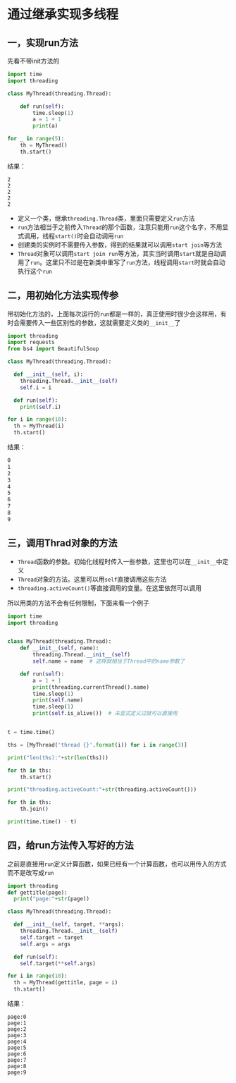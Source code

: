 # 通过继承实现多线程



## 一，实现run方法

先看不带init方法的

```python
import time
import threading

class MyThread(threading.Thread):

    def run(self):
        time.sleep(1)
        a = 1 + 1
        print(a)

for _ in range(5):
    th = MyThread()
    th.start()
```

结果：

```
2
2
2
2
2
```



- 定义一个类，继承`threading.Thread`类，里面只需要定义`run`方法
- `run`方法相当于之前传入`Thread`的那个函数，注意只能用`run`这个名字，不用显式调用，线程`start()`时会自动调用`run`
- 创建类的实例时不需要传入参数，得到的结果就可以调用`start join`等方法
- `Thread`对象可以调用`start join run`等方法，其实当时调用`start`就是自动调用了`run`。这里只不过是在新类中重写了`run`方法，线程调用`start`时就会自动执行这个`run`





## 二，用初始化方法实现传参

带初始化方法的，上面每次运行的`run`都是一样的，真正使用时很少会这样用，有时会需要传入一些区别性的参数，这就需要定义类的`__init__`了

```python
import threading
import requests
from bs4 import BeautifulSoup

class MyThread(threading.Thread):

  def __init__(self, i):
    threading.Thread.__init__(self)
    self.i = i

  def run(self):
    print(self.i)

for i in range(10):
  th = MyThread(i)
  th.start()
```

结果：

```sh
0
1
2
3
4
5
6
7
8
9
```



## 三，调用Thrad对象的方法

- `Thread`函数的参数。初始化线程时传入一些参数，这里也可以在`__init__`中定义
- `Thread`对象的方法。这里可以用`self`直接调用这些方法
- `threading.activeCount()`等直接调用的变量。在这里依然可以调用

所以用类的方法不会有任何限制，下面来看一个例子

```python
import time
import threading


class MyThread(threading.Thread):
    def __init__(self, name):
        threading.Thread.__init__(self)
        self.name = name  # 这样就相当于Thread中的name参数了

    def run(self):
        a = 1 + 1
        print(threading.currentThread().name)
        time.sleep(1)
        print(self.name)
        time.sleep(1)
        print(self.is_alive())  # 未显式定义过就可以直接用


t = time.time()

ths = [MyThread('thread {}'.format(i)) for i in range(3)]

print("len(ths):"+str(len(ths)))

for th in ths:
    th.start()

print("threading.activeCount:"+str(threading.activeCount()))

for th in ths:
    th.join()

print(time.time() - t)
```



## 四，给run方法传入写好的方法

之前是直接用`run`定义计算函数，如果已经有一个计算函数，也可以用传入的方式而不是改写成`run`

```python
import threading
def gettitle(page):
  print("page:"+str(page))

class MyThread(threading.Thread):

  def __init__(self, target, **args):
    threading.Thread.__init__(self)
    self.target = target
    self.args = args

  def run(self):
    self.target(**self.args)

for i in range(10):
  th = MyThread(gettitle, page = i)
  th.start()
```

结果：

```
page:0
page:1
page:2
page:3
page:4
page:5
page:6
page:7
page:8
page:9
```









